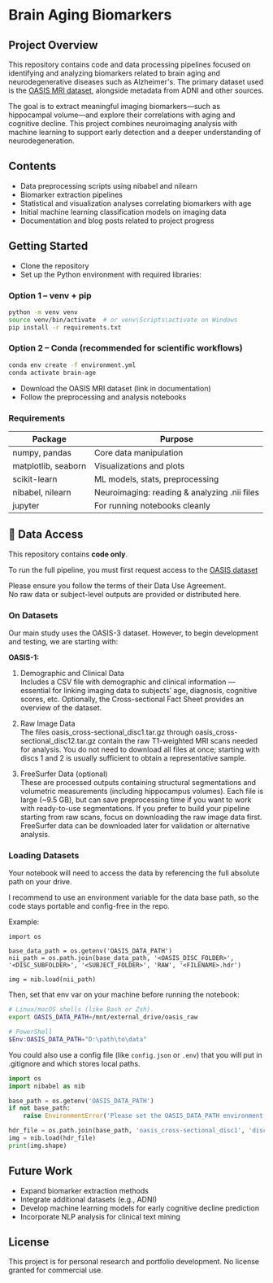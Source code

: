 # Brain Aging Biomarkers

## Project Overview

This repository contains code and data processing pipelines focused on identifying and analyzing biomarkers related to brain aging and neurodegenerative diseases such as Alzheimer's. The primary dataset used is the [OASIS MRI dataset](https://sites.wustl.edu/oasisbrains/), alongside metadata from ADNI and other sources.

The goal is to extract meaningful imaging biomarkers—such as hippocampal volume—and explore their correlations with aging and cognitive decline. This project combines neuroimaging analysis with machine learning to support early detection and a deeper understanding of neurodegeneration.

## Contents
- Data preprocessing scripts using nibabel and nilearn  
- Biomarker extraction pipelines  
- Statistical and visualization analyses correlating biomarkers with age  
- Initial machine learning classification models on imaging data  
- Documentation and blog posts related to project progress  

## Getting Started

- Clone the repository  
- Set up the Python environment with required libraries:

### Option 1 – venv + pip

```bash
python -m venv venv
source venv/bin/activate  # or venv\Scripts\activate on Windows
pip install -r requirements.txt
```

### Option 2 – Conda (recommended for scientific workflows)
```bash
conda env create -f environment.yml
conda activate brain-age

```

- Download the OASIS MRI dataset (link in documentation)  
- Follow the preprocessing and analysis notebooks

### Requirements
|Package|Purpose|
|-|-|
|numpy, pandas|	Core data manipulation|
|matplotlib, seaborn|	Visualizations and plots|
|scikit-learn|	ML models, stats, preprocessing|
|nibabel, nilearn|	Neuroimaging: reading & analyzing .nii files|
|jupyter|	For running notebooks cleanly|

## 🔐 Data Access

This repository contains **code only**.

To run the full pipeline, you must first request access to the [OASIS dataset](https://www.oasis-brains.org/)

Please ensure you follow the terms of their Data Use Agreement.  
No raw data or subject-level outputs are provided or distributed here.

### On Datasets

Our main study uses the OASIS-3 dataset. However, to begin development and testing, we are starting with:

**OASIS-1:**

1. Demographic and Clinical Data  
Includes a CSV file with demographic and clinical information — essential for linking imaging data to subjects’ age, diagnosis, cognitive scores, etc.
Optionally, the Cross-sectional Fact Sheet provides an overview of the dataset.

2. Raw Image Data  
The files oasis_cross-sectional_disc1.tar.gz through oasis_cross-sectional_disc12.tar.gz contain the raw T1-weighted MRI scans needed for analysis.
You do not need to download all files at once; starting with discs 1 and 2 is usually sufficient to obtain a representative sample.

3. FreeSurfer Data (optional)  
These are processed outputs containing structural segmentations and volumetric measurements (including hippocampus volumes).
Each file is large (~9.5 GB), but can save preprocessing time if you want to work with ready-to-use segmentations.
If you prefer to build your pipeline starting from raw scans, focus on downloading the raw image data first. FreeSurfer data can be downloaded later for validation or alternative analysis.

### Loading Datasets

Your notebook will need to access the data by referencing the full absolute path on your drive.

I recommend to use an environment variable for the data base path, so the code stays portable and config-free in the repo.

Example:

```
import os

base_data_path = os.getenv('OASIS_DATA_PATH')
nii_path = os.path.join(base_data_path, '<OASIS_DISC_FOLDER>', '<DISC_SUBFOLDER>', '<SUBJECT_FOLDER>', 'RAW', '<FILENAME>.hdr')

img = nib.load(nii_path)
```

Then, set that env var on your machine before running the notebook:

```bash
# Linux/macOS shells (like Bash or Zsh).
export OASIS_DATA_PATH=/mnt/external_drive/oasis_raw
```

```powershell
# PowerShell
$Env:OASIS_DATA_PATH="D:\path\to\data"
```

You could also use a config file (like `config.json` or `.env`) that you will put in .gitignore and which stores local paths.

```python
import os
import nibabel as nib

base_path = os.getenv('OASIS_DATA_PATH')
if not base_path:
    raise EnvironmentError('Please set the OASIS_DATA_PATH environment variable')

hdr_file = os.path.join(base_path, 'oasis_cross-sectional_disc1', 'disc1', 'OAS1_0001_MR1', 'RAW', 'your_file.hdr')
img = nib.load(hdr_file)
print(img.shape)
```

## Future Work

- Expand biomarker extraction methods
- Integrate additional datasets (e.g., ADNI)
- Develop machine learning models for early cognitive decline prediction
- Incorporate NLP analysis for clinical text mining

## License

This project is for personal research and portfolio development. No license granted for commercial use.